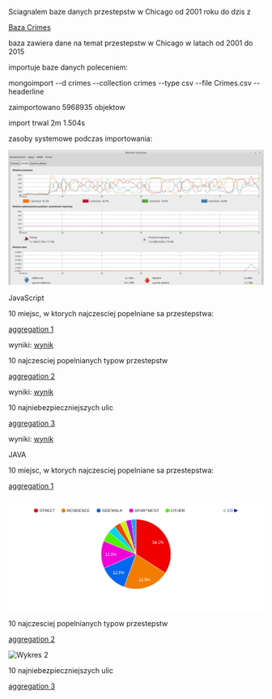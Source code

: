 Sciagnalem baze danych przestepstw w Chicago od 2001 roku do dzis z

[Baza Crimes](http://catalog.data.gov/dataset/crimes-2001-to-present-398a4)

baza zawiera dane na temat przestepstw w Chicago w latach od 2001 do 2015

importuje baze danych poleceniem:

mongoimport --d crimes --collection crimes --type csv --file Crimes.csv --headerline

zaimportowano 5968935 objektow

import trwal 2m 1.504s

zasoby systemowe podczas importowania:

![Rys1](https://github.com/twasilewski/noSQL_labs/blob/noSQL_labs/zad3/rys1_1.png)

JavaScript

10 miejsc, w ktorych najczesciej popelniane sa przestepstwa:

[aggregation 1](https://github.com/twasilewski/noSQL_labs/blob/noSQL_labs/zad3/agg_1.js)

wyniki: [wynik](https://github.com/twasilewski/noSQL_labs/blob/noSQL_labs/zad3/wynik1)

10 najczesciej popelnianych typow przestepstw

[aggregation 2](https://github.com/twasilewski/noSQL_labs/blob/noSQL_labs/zad3/agg_2.js)

wyniki: [wynik](https://github.com/twasilewski/noSQL_labs/blob/noSQL_labs/zad3/wynik2)

10 najniebezpieczniejszych ulic

[aggregation 3](https://github.com/twasilewski/noSQL_labs/blob/noSQL_labs/zad3/agg_3.js)

wyniki: [wynik](https://github.com/twasilewski/noSQL_labs/blob/noSQL_labs/zad3/wynik3)

JAVA

10 miejsc, w ktorych najczesciej popelniane sa przestepstwa:

[aggregation 1](https://github.com/twasilewski/noSQL_labs/blob/noSQL_labs/zad3/agg1.java_function)

![wykres 1](https://github.com/twasilewski/noSQL_labs/blob/noSQL_labs/zad3/wynik1_wykres.png?raw=true)

10 najczesciej popelnianych typow przestepstw

[aggregation 2](https://github.com/twasilewski/noSQL_labs/blob/noSQL_labs/zad3/agg2.java_function)

![Wykres 2](https://github.com/twasilewski/noSQL_labs/blob/noSQL_labs/zad3/wynik2_wykres?raw=true)

10 najniebezpieczniejszych ulic

[aggregation 3](https://github.com/twasilewski/noSQL_labs/blob/noSQL_labs/zad3/agg3.java_function)

